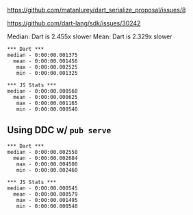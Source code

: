 https://github.com/matanlurey/dart_serialize_proposal/issues/8

https://github.com/dart-lang/sdk/issues/30242

Median: Dart is 2.455x slower
  Mean: Dart is 2.329x slower

```
*** Dart ***
median - 0:00:00.001375
  mean - 0:00:00.001456
   max - 0:00:00.002525
   min - 0:00:00.001325

*** JS Stats ***
median - 0:00:00.000560
  mean - 0:00:00.000625
   max - 0:00:00.001165
   min - 0:00:00.000540
```



## Using DDC w/ `pub serve`

```
*** Dart ***
median - 0:00:00.002550
  mean - 0:00:00.002684
   max - 0:00:00.004500
   min - 0:00:00.002460

*** JS Stats ***
median - 0:00:00.000545
  mean - 0:00:00.000579
   max - 0:00:00.001495
   min - 0:00:00.000540
```
